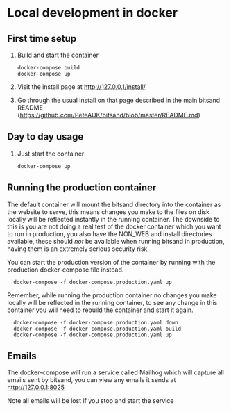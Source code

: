 # Local development in docker

## First time setup

1. Build and start the container

       docker-compose build
       docker-compose up

2. Visit the install page at http://127.0.0.1/install/

3. Go through the usual install on that page described in the main bitsand README
   (https://github.com/PeteAUK/bitsand/blob/master/README.md)

## Day to day usage

1. Just start the container

       docker-compose up

## Running the production container

The default container will mount the bitsand directory into the container as the website to serve, this means changes
you make to the files on disk locally will be reflected instantly in the running container. The downside to this is you
are not doing a real test of the docker container which you want to run in production, you also have the NON\_WEB and
install directories available, these should _not_ be available when running bitsand in production, having them is an
extremely serious security risk. 

You can start the production version of the container by running with the production docker-compose file instead.

      docker-compose -f docker-compose.production.yaml up

Remember, while running the production container no changes you make locally will be reflected in the running
container, to see any change in this container you will need to rebuild the container and start it again.

      docker-compose -f docker-compose.production.yaml down
      docker-compose -f docker-compose.production.yaml build
      docker-compose -f docker-compose.production.yaml up

## Emails

The docker-compose will run a service called Mailhog which will capture all emails sent by bitsand, you can view any
emails it sends at http://127.0.0.1:8025

Note all emails will be lost if you stop and start the service
